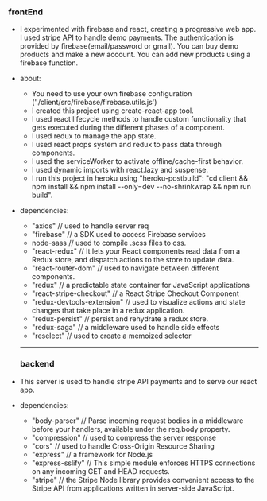   ### frontEnd

* I experimented with firebase and react, creating a progressive web app. I used stripe API to handle demo payments. The authentication is provided by firebase(email/password or gmail). You can buy demo products and make a new account. You can add new products using a firebase function.

* about:
  - You need to use your own firebase configuration ('./client/src/firebase/firebase.utils.js')
  - I created this project using create-react-app tool.
  - I used react lifecycle methods to handle custom functionality that gets executed during the different phases of a component.
  - I used redux to manage the app state.
  - I used react props system and redux to pass data through components.
  - I used the serviceWorker to activate offline/cache-first behavior.
  - I used dynamic imports with react.lazy and suspense.
  - I run this project in heroku using "heroku-postbuild": "cd client && npm install && npm install --only=dev --no-shrinkwrap && npm run build".

* dependencies:
    - "axios" // used to handle server req
    - "firebase" // a SDK used to access Firebase services
    - node-sass // used to compile .scss files to css.
    - "react-redux" // It lets your React components read data from a Redux store, and dispatch actions to the store to update data.
    - "react-router-dom" // used to navigate between different components.
    - "redux" // a predictable state container for JavaScript applications
    - "react-stripe-checkout" // a React Stripe Checkout Component
    - "redux-devtools-extension" // used to visualize actions and state changes that take place in a redux application.
    - "redux-persist" // persist and rehydrate a redux store.
    - "redux-saga" // a middleware used to handle side effects
    - "reselect" // used to create a memoized selector
    
    -------------------------
  ### backend

* This server is used to handle stripe API payments and to serve our react app.

* dependencies: 
    - "body-parser" // Parse incoming request bodies in a middleware before your handlers, available under the req.body property.
    - "compression" // used to compress the server response
    - "cors" // used to handle Cross-Origin Resource Sharing
    - "express" // a framework for Node.js
    - "express-sslify" // This simple module enforces HTTPS connections on any incoming GET and HEAD requests.
    - "stripe" // the Stripe Node library provides convenient access to the Stripe API from applications written in server-side JavaScript.
